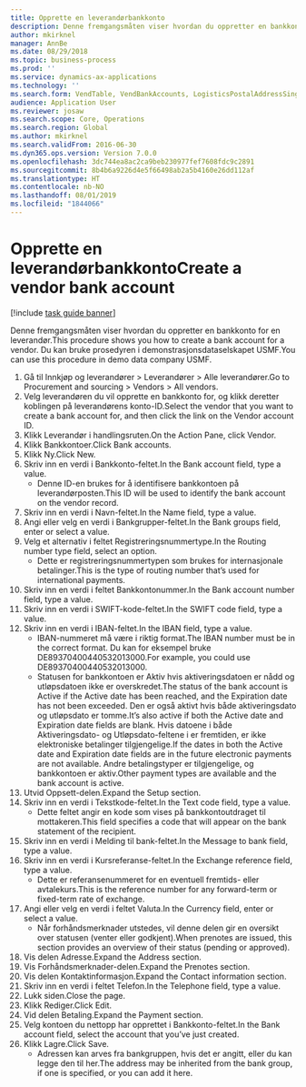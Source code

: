 ```yaml
---
title: Opprette en leverandørbankkonto
description: Denne fremgangsmåten viser hvordan du oppretter en bankkonto for en leverandør.
author: mkirknel
manager: AnnBe
ms.date: 08/29/2018
ms.topic: business-process
ms.prod: ''
ms.service: dynamics-ax-applications
ms.technology: ''
ms.search.form: VendTable, VendBankAccounts, LogisticsPostalAddressSingle
audience: Application User
ms.reviewer: josaw
ms.search.scope: Core, Operations
ms.search.region: Global
ms.author: mkirknel
ms.search.validFrom: 2016-06-30
ms.dyn365.ops.version: Version 7.0.0
ms.openlocfilehash: 3dc744ea8ac2ca9beb230977fef7608fdc9c2891
ms.sourcegitcommit: 8b4b6a9226d4e5f66498ab2a5b4160e26dd112af
ms.translationtype: HT
ms.contentlocale: nb-NO
ms.lasthandoff: 08/01/2019
ms.locfileid: "1844066"
---
```

# <a name="create-a-vendor-bank-account"></a><span data-ttu-id="a097a-103">Opprette en leverandørbankkonto</span><span class="sxs-lookup"><span data-stu-id="a097a-103">Create a vendor bank account</span></span>

[!include [task guide banner](../../includes/task-guide-banner.md)]

<span data-ttu-id="a097a-104">Denne fremgangsmåten viser hvordan du oppretter en bankkonto for en leverandør.</span><span class="sxs-lookup"><span data-stu-id="a097a-104">This procedure shows you how to create a bank account for a vendor.</span></span> <span data-ttu-id="a097a-105">Du kan bruke prosedyren i demonstrasjonsdataselskapet USMF.</span><span class="sxs-lookup"><span data-stu-id="a097a-105">You can use this procedure in demo data company USMF.</span></span>

1. <span data-ttu-id="a097a-106">Gå til Innkjøp og leverandører > Leverandører > Alle leverandører.</span><span class="sxs-lookup"><span data-stu-id="a097a-106">Go to Procurement and sourcing > Vendors > All vendors.</span></span>
2. <span data-ttu-id="a097a-107">Velg leverandøren du vil opprette en bankkonto for, og klikk deretter koblingen på leverandørens konto-ID.</span><span class="sxs-lookup"><span data-stu-id="a097a-107">Select the vendor that you want to create a bank account for, and then click the link on the Vendor account ID.</span></span>
3. <span data-ttu-id="a097a-108">Klikk Leverandør i handlingsruten.</span><span class="sxs-lookup"><span data-stu-id="a097a-108">On the Action Pane, click Vendor.</span></span>
4. <span data-ttu-id="a097a-109">Klikk Bankkontoer.</span><span class="sxs-lookup"><span data-stu-id="a097a-109">Click Bank accounts.</span></span>
5. <span data-ttu-id="a097a-110">Klikk Ny.</span><span class="sxs-lookup"><span data-stu-id="a097a-110">Click New.</span></span>
6. <span data-ttu-id="a097a-111">Skriv inn en verdi i Bankkonto-feltet.</span><span class="sxs-lookup"><span data-stu-id="a097a-111">In the Bank account field, type a value.</span></span>
    * <span data-ttu-id="a097a-112">Denne ID-en brukes for å identifisere bankkontoen på leverandørposten.</span><span class="sxs-lookup"><span data-stu-id="a097a-112">This ID will be used to identify the bank account on the vendor record.</span></span>  
7. <span data-ttu-id="a097a-113">Skriv inn en verdi i Navn-feltet.</span><span class="sxs-lookup"><span data-stu-id="a097a-113">In the Name field, type a value.</span></span>
8. <span data-ttu-id="a097a-114">Angi eller velg en verdi i Bankgrupper-feltet.</span><span class="sxs-lookup"><span data-stu-id="a097a-114">In the Bank groups field, enter or select a value.</span></span>
9. <span data-ttu-id="a097a-115">Velg et alternativ i feltet Registreringsnummertype.</span><span class="sxs-lookup"><span data-stu-id="a097a-115">In the Routing number type field, select an option.</span></span>
    * <span data-ttu-id="a097a-116">Dette er registreringsnummertypen som brukes for internasjonale betalinger.</span><span class="sxs-lookup"><span data-stu-id="a097a-116">This is the type of routing number that’s used for international payments.</span></span>  
10. <span data-ttu-id="a097a-117">Skriv inn en verdi i feltet Bankkontonummer.</span><span class="sxs-lookup"><span data-stu-id="a097a-117">In the Bank account number field, type a value.</span></span>
11. <span data-ttu-id="a097a-118">Skriv inn en verdi i SWIFT-kode-feltet.</span><span class="sxs-lookup"><span data-stu-id="a097a-118">In the SWIFT code field, type a value.</span></span>
12. <span data-ttu-id="a097a-119">Skriv inn en verdi i IBAN-feltet.</span><span class="sxs-lookup"><span data-stu-id="a097a-119">In the IBAN field, type a value.</span></span>
    * <span data-ttu-id="a097a-120">IBAN-nummeret må være i riktig format.</span><span class="sxs-lookup"><span data-stu-id="a097a-120">The IBAN number must be in the correct format.</span></span> <span data-ttu-id="a097a-121">Du kan for eksempel bruke DE89370400440532013000.</span><span class="sxs-lookup"><span data-stu-id="a097a-121">For example, you could use DE89370400440532013000.</span></span>  
    * <span data-ttu-id="a097a-122">Statusen for bankkontoen er Aktiv hvis aktiveringsdatoen er nådd og utløpsdatoen ikke er overskredet.</span><span class="sxs-lookup"><span data-stu-id="a097a-122">The status of the bank account is Active if the Active date has been reached, and the Expiration date has not been exceeded.</span></span> <span data-ttu-id="a097a-123">Den er også aktivt hvis både aktiveringsdato og utløpsdato er tomme.</span><span class="sxs-lookup"><span data-stu-id="a097a-123">It’s also active if both the Active date and Expiration date fields are blank.</span></span> <span data-ttu-id="a097a-124">Hvis datoene i både Aktiveringsdato- og Utløpsdato-feltene i er fremtiden, er ikke elektroniske betalinger tilgjengelige.</span><span class="sxs-lookup"><span data-stu-id="a097a-124">If the dates in both the Active date and Expiration date fields are in the future electronic payments are not available.</span></span> <span data-ttu-id="a097a-125">Andre betalingstyper er tilgjengelige, og bankkontoen er aktiv.</span><span class="sxs-lookup"><span data-stu-id="a097a-125">Other payment types are available and the bank account is active.</span></span>  
13. <span data-ttu-id="a097a-126">Utvid Oppsett-delen.</span><span class="sxs-lookup"><span data-stu-id="a097a-126">Expand the Setup section.</span></span>
14. <span data-ttu-id="a097a-127">Skriv inn en verdi i Tekstkode-feltet.</span><span class="sxs-lookup"><span data-stu-id="a097a-127">In the Text code field, type a value.</span></span>
    * <span data-ttu-id="a097a-128">Dette feltet angir en kode som vises på bankkontoutdraget til mottakeren.</span><span class="sxs-lookup"><span data-stu-id="a097a-128">This field specifies a code that will appear on the bank statement of the recipient.</span></span>  
15. <span data-ttu-id="a097a-129">Skriv inn en verdi i Melding til bank-feltet.</span><span class="sxs-lookup"><span data-stu-id="a097a-129">In the Message to bank field, type a value.</span></span>
16. <span data-ttu-id="a097a-130">Skriv inn en verdi i Kursreferanse-feltet.</span><span class="sxs-lookup"><span data-stu-id="a097a-130">In the Exchange reference field, type a value.</span></span>
    * <span data-ttu-id="a097a-131">Dette er referansenummeret for en eventuell fremtids- eller avtalekurs.</span><span class="sxs-lookup"><span data-stu-id="a097a-131">This is the reference number for any forward-term or fixed-term rate of exchange.</span></span>  
17. <span data-ttu-id="a097a-132">Angi eller velg en verdi i feltet Valuta.</span><span class="sxs-lookup"><span data-stu-id="a097a-132">In the Currency field, enter or select a value.</span></span>
    * <span data-ttu-id="a097a-133">Når forhåndsmerknader utstedes, vil denne delen gir en oversikt over statusen (venter eller godkjent).</span><span class="sxs-lookup"><span data-stu-id="a097a-133">When prenotes are issued, this section provides an overview of their status (pending or approved).</span></span>  
18. <span data-ttu-id="a097a-134">Vis delen Adresse.</span><span class="sxs-lookup"><span data-stu-id="a097a-134">Expand the Address section.</span></span>
19. <span data-ttu-id="a097a-135">Vis Forhåndsmerknader-delen.</span><span class="sxs-lookup"><span data-stu-id="a097a-135">Expand the Prenotes section.</span></span>
20. <span data-ttu-id="a097a-136">Vis delen Kontaktinformasjon.</span><span class="sxs-lookup"><span data-stu-id="a097a-136">Expand the Contact information section.</span></span>
21. <span data-ttu-id="a097a-137">Skriv inn en verdi i feltet Telefon.</span><span class="sxs-lookup"><span data-stu-id="a097a-137">In the Telephone field, type a value.</span></span>
22. <span data-ttu-id="a097a-138">Lukk siden.</span><span class="sxs-lookup"><span data-stu-id="a097a-138">Close the page.</span></span>
23. <span data-ttu-id="a097a-139">Klikk Rediger.</span><span class="sxs-lookup"><span data-stu-id="a097a-139">Click Edit.</span></span>
24. <span data-ttu-id="a097a-140">Vid delen Betaling.</span><span class="sxs-lookup"><span data-stu-id="a097a-140">Expand the Payment section.</span></span>
25. <span data-ttu-id="a097a-141">Velg kontoen du nettopp har opprettet i Bankkonto-feltet.</span><span class="sxs-lookup"><span data-stu-id="a097a-141">In the Bank  account field, select the account that you’ve just created.</span></span>
26. <span data-ttu-id="a097a-142">Klikk Lagre.</span><span class="sxs-lookup"><span data-stu-id="a097a-142">Click Save.</span></span>
    * <span data-ttu-id="a097a-143">Adressen kan arves fra bankgruppen, hvis det er angitt, eller du kan legge den til her.</span><span class="sxs-lookup"><span data-stu-id="a097a-143">The address may be inherited from the bank group, if one is specified, or you can add it here.</span></span>  

